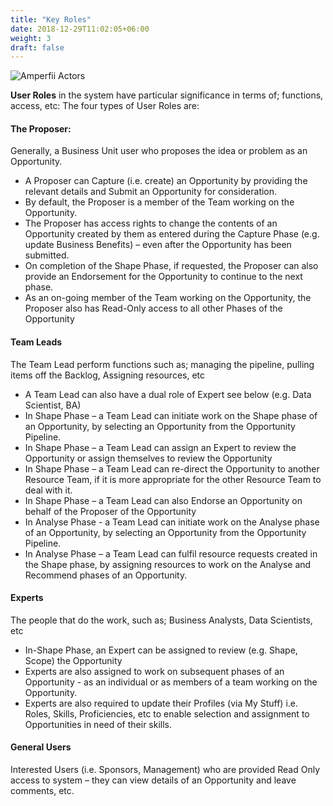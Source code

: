```yaml
---
title: "Key Roles"
date: 2018-12-29T11:02:05+06:00
weight: 3
draft: false
---
```

![Amperfii Actors](../../images/actors.png "Amperfii Actors")


**User Roles** in the system have particular significance in terms of; functions, access,
etc:
The four types of User Roles are:

#### The Proposer:
Generally, a Business Unit user who proposes the idea or problem as an
Opportunity.
- A Proposer can Capture (i.e. create) an Opportunity by providing the relevant
details and Submit an Opportunity for consideration.
- By default, the Proposer is a member of the Team working on the Opportunity.
- The Proposer has access rights to change the contents of an Opportunity created
by them as entered during the Capture Phase (e.g. update Business Benefits) –
even after the Opportunity has been submitted.
- On completion of the Shape Phase, if requested, the Proposer can also provide
an Endorsement for the Opportunity to continue to the next phase.
- As an on-going member of the Team working on the Opportunity, the Proposer
also has Read-Only access to all other Phases of the Opportunity

#### Team Leads
The Team Lead perform functions such as; managing the pipeline, pulling items off
the Backlog, Assigning resources, etc
- A Team Lead can also have a dual role of Expert see below (e.g. Data Scientist,
BA)
- In Shape Phase – a Team Lead can initiate work on the Shape phase of an
Opportunity, by selecting an Opportunity from the Opportunity Pipeline.
- In Shape Phase – a Team Lead can assign an Expert to review the Opportunity
or assign themselves to review the Opportunity
- In Shape Phase – a Team Lead can re-direct the Opportunity to another
Resource Team, if it is more appropriate for the other Resource Team to deal
with it.
- In Shape Phase – a Team Lead can also Endorse an Opportunity on behalf of
the Proposer of the Opportunity
- In Analyse Phase - a Team Lead can initiate work on the Analyse phase of an
Opportunity, by selecting an Opportunity from the Opportunity Pipeline.
- In Analyse Phase – a Team Lead can fulfil resource requests created in the
Shape phase, by assigning resources to work on the Analyse and Recommend
phases of an Opportunity.

#### Experts
The people that do the work, such as; Business Analysts, Data Scientists, etc
- In-Shape Phase, an Expert can be assigned to review (e.g. Shape, Scope) the
Opportunity
- Experts are also assigned to work on subsequent phases of an Opportunity - as
an individual or as members of a team working on the Opportunity.
- Experts are also required to update their Profiles (via My Stuff) i.e. Roles, Skills, Proficiencies, etc to enable selection and assignment to Opportunities in need of their skills.

#### General Users
Interested Users (i.e. Sponsors, Management) who are provided Read Only access
to system – they can view details of an Opportunity and leave comments, etc.